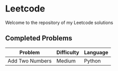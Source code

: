 # Leetcode

Welcome to the repository of my Leetcode solutions

## Completed Problems

| Problem         | Difficulty | Language |
| --------------- | ---------- | -------- |
| Add Two Numbers | Medium     | Python   |
